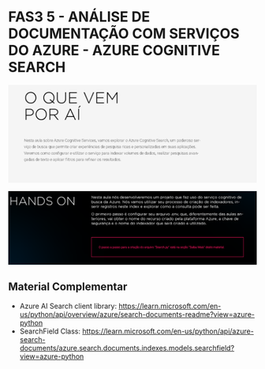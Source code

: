 # FAS3 5 - ANÁLISE DE DOCUMENTAÇÃO COM SERVIÇOS DO AZURE - AZURE COGNITIVE SEARCH

![img](./img/fase5_azure_documentos_4_1.png)

![img](./img/fase5_azure_documentos_4_2.png)

## Material Complementar

* Azure AI Search client library: https://learn.microsoft.com/en-us/python/api/overview/azure/search-documents-readme?view=azure-python
* SearchField Class: https://learn.microsoft.com/en-us/python/api/azure-search-documents/azure.search.documents.indexes.models.searchfield?view=azure-python